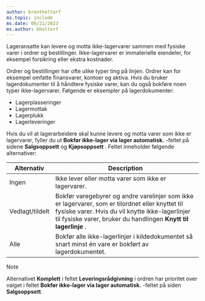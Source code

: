```yaml
---
author: brentholtorf
ms.topic: include
ms.date: 09/21/2023
ms.author: bholtorf
---
```


Lageransatte kan levere og motta ikke-lagervarer sammen med fysiske varer i ordrer og bestillinger. Ikke-lagervarer er immaterielle eiendeler, for eksempel forsikring eller ekstra kostnader.

Ordrer og bestillinger har ofte ulike typer ting på linjen. Ordrer kan for eksempel omfatte finansvarer, kontoer og aktiva. Hvis du bruker lagerdokumenter til å håndtere fysiske varer, kan du også bokføre noen typer ikke-lagervarer. Følgende er eksempler på lagerdokumenter:

* Lagerplasseringer
* Lagermottak
* Lagerplukk
* Lagerleveringer

Hvis du vil at lagerarbeidere skal kunne levere og motta varer som ikke er lagervarer, fyller du ut **Bokfør ikke-lager via lager automatisk.** -feltet på sidene **Salgsoppsett** og **Kjøpsoppsett** . Feltet inneholder følgende alternativer:

|Alternativ  |Description  |
|---------|---------|
|Ingen     |Ikke lever eller motta varer som ikke er lagervarer.         |
|Vedlagt/tildelt     | Bokfør varegebyrer og andre varelinjer som ikke er lagervarer, som er tilordnet eller knyttet til fysiske varer. Hvis du vil knytte ikke-lagerlinjer til fysiske varer, bruker du handlingen **Knytt til lagerlinje** .        |
|Alle     | Bokfør alle ikke-lagerlinjer i kildedokumentet så snart minst én vare er bokført av lagerdokumentet.        |

> [!NOTE]
> Alternativet **Komplett** i feltet **Leveringsrådgivning** i ordren har prioritet over valget i feltet **Bokfør ikke-lager via lager automatisk.** -feltet på siden **Salgsoppsett**.